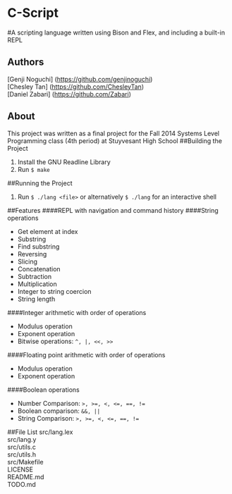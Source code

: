 C-Script
============
#A scripting language written using Bison and Flex, and including a built-in REPL
## Authors
[Genji Noguchi] (https://github.com/genjinoguchi)  
[Chesley Tan] (https://github.com/ChesleyTan)  
[Daniel Zabari] (https://github.com/Zabari)  
## About
This project was written as a final project for the Fall 2014 Systems Level Programming class (4th period) at Stuyvesant High School
##Building the Project
1. Install the GNU Readline Library  
2. Run `$ make`  

##Running the Project
1. Run `$ ./lang <file>` or alternatively `$ ./lang` for an interactive shell  

##Features
####REPL with navigation and command history
####String operations
* Get element at index
* Substring
* Find substring
* Reversing
* Slicing
* Concatenation
* Subtraction
* Multiplication
* Integer to string coercion
* String length

####Integer arithmetic with order of operations
* Modulus operation
* Exponent operation
* Bitwise operations: `^, |, <<, >>`

####Floating point arithmetic with order of operations
* Modulus operation
* Exponent operation

####Boolean operations
* Number Comparison: `>, >=, <, <=, ==, !=`
* Boolean comparison: `&&, ||`
* String Comparison: `>, >=, <, <=, ==, !=`

##File List
src/lang.lex  
src/lang.y  
src/utils.c  
src/utils.h  
src/Makefile  
LICENSE  
README.md  
TODO.md  
